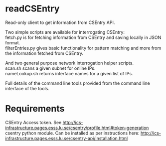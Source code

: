 # readCSEntry
Read-only client to get information from CSEntry API.

Two simple scripts are available for interrogating CSEntry:  
fetch.py is for fetching information from CSEntry and saving locally in JSON format.  
filterEntries.py gives basic functionality for pattern matching and more from the information fetched from CSEntry. 

And two general purpose network interrogation helper scripts.  
scan.sh scans a given subnet for online IPs.  
nameLookup.sh returns interface names for a given list of IPs.  

Full details of the command line tools provided from the command line interface of the tools.  

# Requirements  
CSEntry Access token. See http://ics-infrastructure.pages.esss.lu.se/csentry/profile.html#token-generation  
csentry python module. Can be installed as per instructions here: http://ics-infrastructure.pages.esss.lu.se/csentry-api/installation.html
